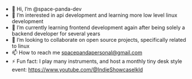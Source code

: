 - 👋 Hi, I’m @space-panda-dev
- 👀 I’m interested in api development and learning more low level linux development
- 🌱 I’m currently learning frontend development again after being solely a backend developer for several years
- 💞️ I’m looking to collaborate on open source projects, specifically related to linux
- 📫 How to reach me spacepandapersonal@gmail.com
- ⚡ Fun fact: I play many instruments, and host a monthly tiny desk style event: https://www.youtube.com/@IndieShowcaselkld

<!---
space-panda-dev/space-panda-dev is a ✨ special ✨ repository because its `README.md` (this file) appears on your GitHub profile.
You can click the Preview link to take a look at your changes.
--->
